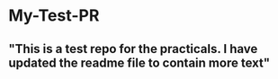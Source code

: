 # My-Test-PR
## "This is a test repo for the practicals. I have updated the readme file to contain more text" 
